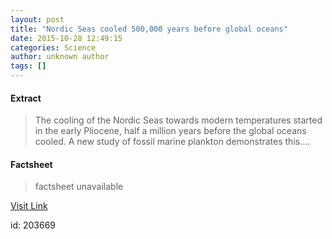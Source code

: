 ```yaml
---
layout: post
title: "Nordic Seas cooled 500,000 years before global oceans"
date: 2015-10-28 12:49:15
categories: Science
author: unknown author
tags: []
---
```



#### Extract
>The cooling of the Nordic Seas towards modern temperatures started in the early Pliocene, half a million years before the global oceans cooled. A new study of fossil marine plankton demonstrates this....

#### Factsheet
>factsheet unavailable

[Visit Link](http://www.sciencedaily.com/releases/2015/10/151028084915.htm)

id:  203669


